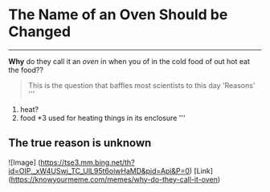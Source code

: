 # The Name of an Oven Should be Changed
---
**Why** do they call it an *oven* in when you of in the cold food of out hot eat the food??
> This is the question that baffles most scientists to this day
'Reasons'
'''
1) heat?
2) food
*3 used for heating things in its enclosure
'''
## The true reason is unknown
![Image] (https://tse3.mm.bing.net/th?id=OIP._xW4USwj_TC_UlL95t6oiwHaMD&pid=Api&P=0)
[Link] (https://knowyourmeme.com/memes/why-do-they-call-it-oven)

